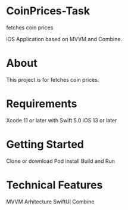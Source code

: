 # CoinPrices-Task
fetches coin prices 


iOS Application based on MVVM and Combine.

# About

This project is for fetches coin prices.

# Requirements

Xcode 11 or later with Swift 5.0
iOS 13 or later


# Getting Started

Clone or download
Pod install
Build and Run


# Technical Features

MVVM Arhitecture
SwiftUI
Combine
